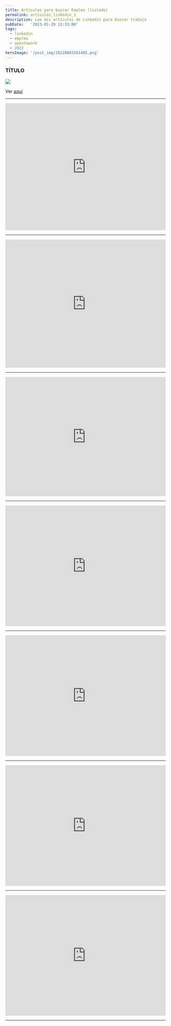 ```yaml
---
title: Artículos para buscar Empleo (listado)
permalink: artículos_linkedin_1
description: Lee mis artículos de Linkedin para buscar trabajo 
pubDate:   '2023-01-29 13:33:00'
tags: 
  - linkedin
  - empleo
  - opentowork
  - 2022
heroImage: '/post_img/20220803161405.png'
---
```


### TÍTULO

![](/post_img/20220803161405.png)  

Ver [aquí](https://www.linkedin.com/in/sergiocomovas/recent-activity/articles/)

---

<iframe src="https://www.linkedin.com/embed/feed/update/urn:li:ugcPost:6949302375438282752" height="398" width="504" frameborder="0" allowfullscreen="" title="Publicación integrada"></iframe>

---

<iframe src="https://www.linkedin.com/embed/feed/update/urn:li:ugcPost:6944750425615032320" height="402" width="504" frameborder="0" allowfullscreen="" title="Publicación integrada"></iframe>

---

<iframe src="https://www.linkedin.com/embed/feed/update/urn:li:ugcPost:6939675593290493952" height="374" width="504" frameborder="0" allowfullscreen="" title="Publicación integrada"></iframe>

---

<iframe src="https://www.linkedin.com/embed/feed/update/urn:li:ugcPost:6939311979123621888" height="378" width="504" frameborder="0" allowfullscreen="" title="Publicación integrada"></iframe>

---

<iframe src="https://www.linkedin.com/embed/feed/update/urn:li:ugcPost:6936696197516562432" height="378" width="504" frameborder="0" allowfullscreen="" title="Publicación integrada"></iframe>

---

<iframe src="https://www.linkedin.com/embed/feed/update/urn:li:ugcPost:6936630466783416320" height="378" width="504" frameborder="0" allowfullscreen="" title="Publicación integrada"></iframe>

---

<iframe src="https://www.linkedin.com/embed/feed/update/urn:li:ugcPost:6935700675091681280" height="378" width="504" frameborder="0" allowfullscreen="" title="Publicación integrada"></iframe>

---
